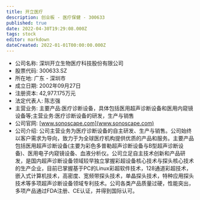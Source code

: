 ```yaml
---
title: 开立医疗
description: 创业板 - 医疗保健 - 300633
published: true
date: 2022-04-30T19:29:08.000Z
tags: stock
editor: markdown
dateCreated: 2022-01-01T00:00:00.000Z
---
```


- 公司名称: 深圳开立生物医疗科技股份有限公司
- 股票代码: 300633.SZ
- 所在地: 广东 - 深圳市
- 成立日期: 2002年09月27日
- 注册资本: 42,977.175万元
- 法定代表人: 陈志强
- 主营业务: 主要产品:医疗诊断设备，具体包括医用超声诊断设备和医用内窥镜设备等;主营业务:医疗诊断设备的研发，生产与销售
- 公司官网: [www.sonoscape.com](www.sonoscape.com)
- 公司介绍: 公司主营业务为医疗诊断设备的自主研发、生产与销售。公司始终以客户需求为导向，致力于为全球医疗机构提供优质的产品和服务。主要产品包括医用超声诊断设备(主要为彩色多普勒超声诊断设备与B型超声诊断设备)、医用电子内窥镜设备、血液分析仪。公司立足自主技术创新和产品研发，是国内超声诊断设备领域较早独立掌握彩超设备核心技术与探头核心技术的生产企业，目前已掌握基于PC的Linux彩超软件技术，128通道彩超技术，嵌入式计算机技术，高密度、宽频带探头技术，单晶探头技术，特种应用探头技术等多项超声诊断设备领域专利技术。公司各类产品质量过硬，性能突出，多项产品通过FDA注册、CE认证，并得到国际认可。


